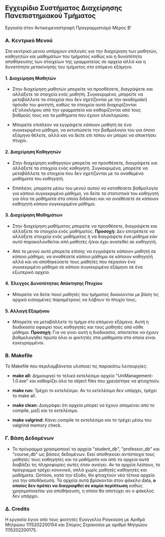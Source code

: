 ## Εγχειρίδιο Συστήματος Διαχείρησης Πανεπιστημιακού Τμήματος
Εργασία στον Αντικειμενοστραφή Προγραμματισμό Μέρος Β'


### Α. Κεντρικό Μενού
Στο κεντρικό μενού υπάρχουν επιλογές για την διαχείρηση των μαθητών, καθηγητών και μαθημάτων του τμήματος καθώς και η δυνατότητα αποθήκευσης των στοιχείων της γραμματείας σε αρχεία αλλά και η δυνατότητα μετακίνησης του τμήματος στο επόμενο εξάμηνο.

#### 1. Διαχείρηση Μαθητών
- Στην διαχείρηση μαθητών μπορείτε να προσθέσετε, διαγράψετε και αλλάξετε τα στοιχεία ενός μαθητή. Συγκεκριμένα, μπορείτε να μεταβάλλετε τα στοιχεία που δεν σχετίζονται με την ακαδημαϊκή πρόοδο του φοιτητή, καθώς τα στοιχεία αυτά διαχειρίζονται εξ'ολοκλήρου από την γραμματεία και καθορίζονται από τους βαθμούς τους και τα μαθήματα που έχουν ολοκληρώσει. 

- Μπορείτε επιπλέον να εγγράψετε κάποιον μαθητή σε ένα συγκεκριμένο μάθημα, να εκτυπώσετε την βαθμολογία του για όποιο εξάμηνο θέλετε, αλλά και να δείτε επι τόπου αν μπορεί να αποκτήσει πτυχίο.

#### 2. Διαχείρηση Καθηγητών
- Στην διαχείρηση καθηγητών μπορείτε να προσθέσετε, διαγράψετε και αλλάξετε τα στοιχεία ενός καθηγητή. Συγκεκριμένα, μπορείτε να μεταβάλλετε τα στοιχεία που δεν σχετίζονται με τα αναθεμένα μαθήματα του καθηγητή.

- Επιπλέον, μπορείτε μέσω του μενού αυτού να καταθέσετε βαθμολογία για κάποιο συγκεκριμένο μάθημα, να δείτε τα στατιστικά του καθηγητή για όλα τα μαθήματα στα οποία διδάσκει και να αναθέσετε σε κάποιον καθηγητή κάποιο συγκεκριμένο μάθημα.

#### 3. Διαχείρηση Μαθημάτων
- Στην διαχείρηση μαθήματος μπορείτε να προσθέσετε, διαγράψετε και αλλάξετε τα στοιχεία ενός μαθήματος. __Προσοχή:__ Δεν επιτρέπετε να αλλάξετε στοιχεία ενός μαθήματος ή να διαγράψετε ένα μάθημα εάν αυτό παρακολουθείται από μαθητές ή/και έχει ανατεθεί σε καθηγητή.

- Από το μενού αυτό μπορείτε επίσης να εγγράψετε κάποιον μαθητή σε κάποιο μάθημα, να αναθέσετε κάποιο μάθημα σε κάποιον καθηγητή αλλά και να αποθηκεύσετε τους μαθητές που πέρασαν ένα συγκεκριμένο μάθημα σε κάποιο συγκεκριμένο εξάμηνο σε ένα εξωτερικό αρχείο.

#### 4. Έλεγχος Δυνατότητας Απόκτησης Πτυχίου
- Μπορείτε να δείτε ποιοί μαθητές του τμήματος δικαιούνται με βάση τις αρχικά εισαγμένες παραμέτρους να λάβουν το πτυχίο τους.

#### 5. Αλλαγή Εξαμήνου
- Μπορείτε να μεταβάλλετε το τμήμα στο επόμενο εξάμηνο. Αυτή η διαδικασία αφαιρεί τους καθηγητές και τους μαθητές από κάθε μάθημα. __Προσοχή:__ Για να γίνει αυτή η διαδικασία, απαιτείται να έχουν βαθμολογηθεί πρώτα όλοι οι φοιτητές στα μάθηματα στα οποία είναι εγκεγραμμένοι.

### Β. Makefile
Το Makefile που περιλαμβάνεται υλοποιεί τις παρακάτω λειτουργίες:

- __make all:__ Δημιουργεί το τελικό εκτελέσιμο αρχείο "UniManagement-1.0.exe" και καθαρίζει όλα τα object files που χρειάστηκε να φτιαχτούν.

- __make run:__ Τρέχει το εκτελέσιμο. Αν το εκτελέσιμο δεν υπάρχει, τρέχει το make all.

- __make clean:__ Διαγράφει ότι αρχεία μπορεί να έχουν απομείνει απο το compile, μαζί και το εκτελέσιμο.

- __make valgrind:__ Κάνει compile το εκτελέσιμο και το τρέχει μέσω του valgrind memory check.

### Γ. Βάση Δεδομένων
- Το πρόγραμμα χρησιμοποιεί τα αρχεία "student_db", "professor_db" και "course_db" ως βάσεις δεδομένων. Εκεί αποθηκεύει αντίστοιχα τους μαθητές τους καθηγητές και τα μαθήματα και από τα αρχεία αυτά διαβάζει τις πληροφορίες αυτές όταν ανοίγει. Αν τα αρχεία λείπουν, το πρόγραμμα τρέχει κανονικά, απλά χωρίς μαθητές καθηγητές και μαθήματα. Ωστόσο, κατά την έξοδο, θα φτιαχτούν νέα τέτοια αρχεία για την αποθήκευση. Τα αρχεία αυτά βρίσκονται στον φάκελο data, __ο οποίος δεν πρέπει να διαγραφθεί σε καμία περίπτωση__ καθώς χρησιμοποιείται για αποθήκευση, η οποία θα αποτύχει αν ο φάκελος δεν υπάρχει.

### Δ. Credits
Η εργασία έγινε από τους φοιτητές Ευαγγελία Ραγκούση με Αριθμό Μητρώου 1115202200154 και Σπύρος Στρακοσια με αριθμό Μητρώου 1115202200175.